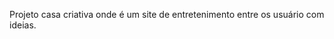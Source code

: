 Projeto casa criativa onde é um site de entretenimento entre os usuário com ideias.

[](<img src="print.png">)

